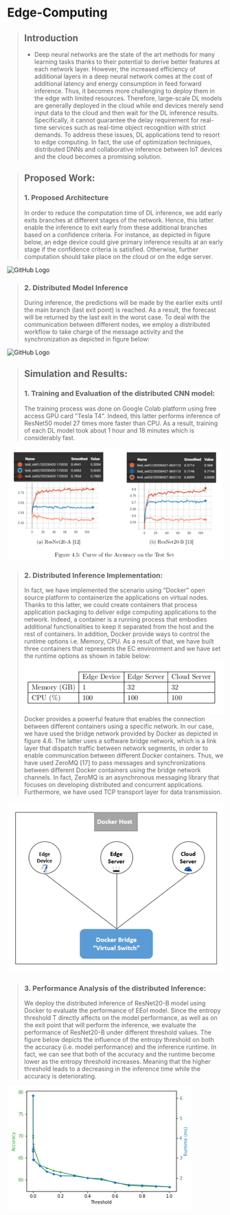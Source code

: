 # Edge-Computing

> ## Introduction
>* Deep neural networks are the state of the art methods for many learning tasks thanks to their potential to derive better features at each network layer. However, the increased efficiency of additional layers in a deep neural network comes at the cost of additional latency and energy consumption in feed forward inference. Thus, it becomes more challenging to deploy them in the edge with limited resources.
Therefore, large-scale DL models are generally deployed in the cloud while end devices merely send input data to the cloud and then wait for the DL inference results. Specifically, it cannot guarantee the delay requirement for real-time services such as real-time object recognition with strict demands.
To address these issues, DL applications tend to resort to edge computing. In fact, the use of optimization techniques, distributed DNNs and collaborative inference between IoT devices and the cloud becomes a promising solution.

> ## Proposed Work:
>### 1. Proposed Architecture
>In order to reduce the computation time of DL inference, we add early exits branches at
different stages of the network. Hence, this latter enable the inference to exit early from these
additional branches based on a confidence criteria. For instance, as depicted in figure below, an
edge device could give primary inference results at an early stage if the confidence criteria is
satisfied. Otherwise, further computation should take place on the cloud or on the edge server.

![GitHub Logo](./dnn_partitioning/images/distributed_cnn.png)
>### 2. Distributed Model Inference
>During inference, the predictions will be made by the earlier exits until the main branch (last exit point) is reached. As a result, the forecast will be returned by the last exit in the worst case. To deal with the communication between different nodes, we employ a distributed workflow to take charge of the message activity and the synchronization as depicted in figure below:

![GitHub Logo](./dnn_partitioning/images/communication_workflow_2.png)

> ## Simulation and Results:
>### 1. Training and Evaluation of the distributed CNN model:
>The training process was done on Google Colab platform using free access GPU card "Tesla T4". Indeed, this latter performs inference of ResNet50 model 27 times more faster than CPU. As a result, training of each DL model took about 1 hour and 18 minutes which is considerably fast.

![GitHub Logo](./dnn_partitioning/images/training.png)
>### 2. Distributed Inference Implementation:
>In fact, we have implemented the scenario using "Docker" open source platform to containerize the applications on virtual nodes. Thanks to this latter, we could create containers that process application packaging to deliver edge computing applications to the network.
Indeed, a container is a running process that embodies additional functionalities to keep it separated from the host and the rest of containers. In addition, Docker provide ways to control the runtime options i.e. Memory, CPU. As a result of that, we have built three containers that represents the EC environment and we have set the runtime options as shown in table below:
![GitHub Logo](./dnn_partitioning/images/runtime_options.png)
>Docker provides a powerful feature that enables the connection between different containers using a specific network. In our case, we have used the bridge network provided by Docker as depicted in figure 4.6. The latter uses a software bridge network, which is a link layer that
dispatch traffic between network segments, in order to enable communication between different Docker containers. Thus, we have used ZeroMQ [17] to pass messages and synchronizations between different Docker containers using the bridge network channels. In fact, ZeroMQ is an
asynchronous messaging library that focuses on developing distributed and concurrent applications. Furthermore, we have used TCP transport layer for data transmission.

![GitHub Logo](./dnn_partitioning/images/docker_env.png)
>### 3. Performance Analysis of the distributed Inference:
>We deploy the distributed inference of ResNet20-B model using Docker to evaluate the performance of EEoI model. Since the entropy threshold T directly affects on the model performance, as well as on the exit point that will perform the inference, we evaluate the performance of
ResNet20-B under different threshold values.
The figure below depicts the influence of the entropy threshold on both the accuracy (i.e. model performance) and the inference runtime. In fact, we can see that both of the accuracy and the runtime become lower as the entropy threshold increases. Meaning that the higher threshold
leads to a decreasing in the inference time while the accuracy is deteriorating.

![GitHub Logo](./dnn_partitioning/images/performance_results.png)


